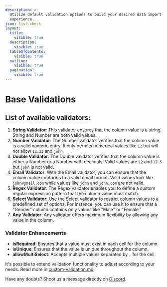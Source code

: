 ```yaml
---
description: >-
  Utilize default validation options to build your desired data import
  experience.
icon: list-check
layout:
  title:
    visible: true
  description:
    visible: true
  tableOfContents:
    visible: true
  outline:
    visible: true
  pagination:
    visible: true
---
```


# Base Validations

## List of available validators:

1. **String Validator**: This validator ensures that the column value is a string. String and Number are both valid values.
2. **Number Validator**: The Number validator verifies that the column value is a valid numeric entry. It only permits numerical values like `12` but will not allow `12.33` and `john`.
3. **Double Validator**: The Double validator verifies that the column value is either a Number or a Number with decimals. Valid values are `12` and `12.5` but `john` is not valid.
4. **Email Validator**: With the Email validator, you can ensure that the column value conforms to a valid email format. Valid values look like `john@gmail.com` while values like `john` and `john.com` are not valid.
5. **Regex Validator**: The Regex validator enables you to define a custom regular expression pattern that the column value must match.
6. **Select Validator**: Use the Select validator to restrict column values to a predefined set of options. For instance, you can use it to ensure that a "Gender" column contains only values like "Male" or "Female."
7. **Any Validator**: Any validator offers maximum flexibility by allowing any value in the column.

### Validator Enhancements

* **isRequired**: Ensures that a value must exist in each cell for the column.
* **isUnique**: Ensures that the value is unique throughout the column.
* **allowMultiSelect**: Accepts multiple values separated by `,` for the cell.

It's possible to extend validation functionality to adjust according to your needs. Read more in [custom-validation.md](../features/custom-validation.md "mention").

Have any doubts? Shoot us a message directly on [Discord](https://discord.impler.io).
